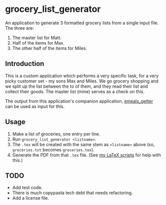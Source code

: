 # grocery_list_generator

An application to generate 3 formatted grocery lists from a single input file. The three are:
1. The master list for Matt.
1. Half of the items for Max.
1. The other half of the items for Miles.

## Introduction

This is a custom application which performs a very specific task, for a very picky customer set - my sons Max and Miles. We go grocery shopping and we split up the list between the to of them, and they read their list and collect their goods. The master list (mine) serves as a check on this.

The output from this application's companion application, [emeals_getter](https://github.com/mattcaron/emeals_getter) can be used as input for this.

## Usage

1. Make a list of groceries, one entry per line.
1. Run `grocery_list_generator <listname>`.
1. The `.tex` will be created with the same stem as `<listname>` above (so, `groceries.txt` becomes `groceries.tex`).
1. Generate the PDF from that `.tex` file. (See [my LaTeX scripts](https://github.com/mattcaron/latex_scripts) for help with this.)

## TODO

- Add test code.
- There is much copypasta tech debt that needs refactoring.
- Add a license file.